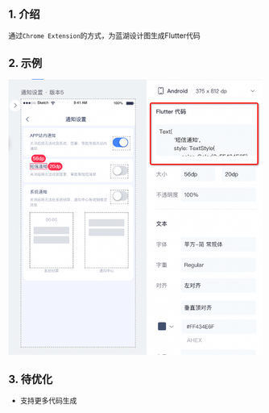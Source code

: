 ## 1. 介绍
通过`Chrome Extension`的方式，为蓝湖设计图生成Flutter代码

## 2. 示例
![example](./example/example.png)

## 3. 待优化
- 支持更多代码生成